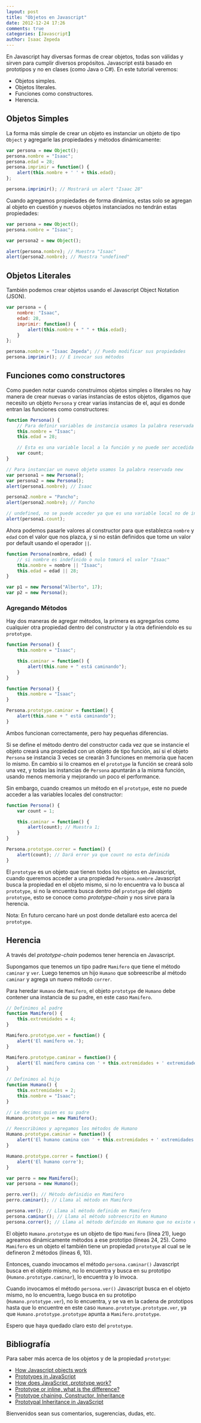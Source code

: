 ```yaml
---
layout: post
title: "Objetos en Javascript"
date: 2012-12-24 17:26
comments: true
categories: [Javascript]
author: Isaac Zepeda
---
```


En Javascript hay diversas formas de crear objetos, todas son válidas y sirven para cumplir diversos propósitos. Javascript está basado en prototipos y no en clases (como Java o C#). En este tutorial veremos:

* Objetos simples.
* Objetos literales.
* Funciones como constructores.
* Herencia.

<!-- more -->

Objetos Simples
---------------

La forma más simple de crear un objeto es instanciar un objeto de tipo ```Object``` y agregarle las propiedades y métodos dinámicamente:

```javascript Objetos simples
var persona = new Object();
persona.nombre = "Isaac";
persona.edad = 28;
persona.imprimir = function() {
	alert(this.nombre + ' ' + this.edad);
};

persona.imprimir(); // Mostrará un alert "Isaac 28"
```

Cuando agregamos propiedades de forma dinámica, estas solo se agregan al objeto en cuestión y nuevos objetos instanciados no tendrán estas propiedades:

```javascript
var persona = new Object();
persona.nombre = "Isaac";

var persona2 = new Object();

alert(persona.nombre); // Muestra "Isaac"
alert(persona2.nombre); // Muestra "undefined"
```

Objetos Literales
------------------

También podemos crear objetos usando el Javascript Object Notation (JSON).

```javascript Objetos literales
var persona = {
	nombre: "Isaac",
	edad: 28,
	imprimir: function() {
		alert(this.nombre + " " + this.edad);
	}
};

persona.nombre = "Isaac Zepeda"; // Puedo modificar sus propiedades
persona.imprimir(); // E invocar sus métodos
```

Funciones como constructores
----------------------------

Como pueden notar cuando construimos objetos simples o literales no hay manera de crear nuevas o varias instancias de estos objetos, digamos que necesito un objeto ```Persona``` y crear varias instancias de el, aquí es donde entran las funciones como constructores:

```javascript Funciones como constructores
function Persona() {
	// Para definir variables de instancia usamos la palabra reservada 'this'
	this.nombre = "Isaac"; 
	this.edad = 28;

	// Esta es una variable local a la función y no puede ser accedida desde fuera.
	var count;
}

// Para instanciar un nuevo objeto usamos la palabra reservada new
var persona1 = new Persona();
var persona2 = new Persona();
alert(persona1.nombre); // Isaac

persona2.nombre = "Pancho";
alert(persona2.nombre); // Pancho

// undefined, no se puede acceder ya que es una variable local no de instancia
alert(persona1.count);
```

Ahora podemos pasarle valores al constructor para que establezca ```nombre``` y ```edad``` con el valor que nos plazca, y si no están definidos que tome un valor por default usando el operador ```||```.

```javascript Constructor con argumentos
function Persona(nombre, edad) {
	// si nombre es indefinido o nulo tomará el valor "Isaac"
	this.nombre = nombre || "Isaac";
	this.edad = edad || 28;
}

var p1 = new Persona("Alberto", 17);
var p2 = new Persona();
```

### Agregando Métodos

Hay dos maneras de agregar métodos, la primera es agregarlos como cualquier otra propiedad dentro del constructor y la otra definiendolo es su ```prototype```.

```javascript Defiendo el método dentro del constructor
function Persona() {
	this.nombre = "Isaac";

	this.caminar = function() {
		alert(this.name + " está caminando");
	}
}
```

```javascript Definiendo el método es su prototype
function Persona() {
	this.nombre = "Isaac";
}

Persona.prototype.caminar = function() {
	alert(this.name + " está caminando");
}
```

Ambos funcionan correctamente, pero hay pequeñas diferencias. 

Si se define el método dentro del constructor cada vez que se instancie el objeto creará una propiedad con un objeto de tipo función, así si el objeto ```Persona``` se instancia 3 veces se crearán 3 funciones en memoria que hacen lo mismo. En cambio si lo creamos en el ```prototype``` la función se creará solo una vez, y todas las instancias de ```Persona``` apuntarán a la misma función, usando menos memoria y mejorando un poco el performance.

Sin embargo, cuando creamos un método en el ```prototype```, este no puede acceder a las variables locales del constructor:

```javascript Accediendo a variables locales
function Persona() {
	var count = 1;

	this.caminar = function() {
		alert(count); // Muestra 1;
	}
}

Persona.prototype.correr = function() {
	alert(count); // Dará error ya que count no esta definida
}
```

El ```prototype``` es un objeto que tienen todos los objetos en Javascript, cuando queremos acceder a una propiedad ```Persona.nombre``` Javascript busca la propiedad en el objeto mismo, si no lo encuentra va lo busca al ```prototype```, si no la encuentra busca dentro del ```prototype``` del objeto ```prototype```, esto se conoce como _prototype-chain_ y nos sirve para la herencia.

Nota: En futuro cercano haré un post donde detallaré esto acerca del ```prototype```.

Herencia
--------

A través del _prototype-chain_ podemos tener herencia en Javascript.

Supongamos que tenemos un tipo padre ```Mamifero``` que tiene el método ```caminar``` y ```ver```. Luego tenemos un hijo ```Humano``` que sobreescribe al método ```caminar``` y agrega un nuevo método ```correr```.

Para heredar ```Humano``` de ```Mamifero```, el objeto ```prototype``` de ```Humano``` debe contener una instancia de su padre, en este caso ```Mamifero```.

```javascript Herencia
// Definimos al padre
function Mamifero() {
	this.extremidades = 4;
}

Mamifero.prototype.ver = function() {
	alert('El mamífero ve.');
}

Mamifero.prototype.caminar = function() {
	alert('El mamífero camina con ' + this.extremidades + ' extremidades.');
}

// Definimos al hijo
function Humano() {
	this.extremidades = 2;
	this.nombre = "Isaac";
}

// Le decimos quien es su padre
Humano.prototype = new Mamifero();

// Reescribimos y agregamos los métodos de Humano
Humano.prototype.caminar = function() {
	alert('El humano camina con ' + this.extremidades + ' extremidades.');
}

Humano.prototype.correr = function() {
	alert('El humano corre');
}

var perro = new Mamifero();
var persona = new Humano();

perro.ver(); // Método definidio en Mamifero
perro.caminar(); // Llama al método en Mamifero

persona.ver(); // Llama al método definido en Mamifero
persona.caminar(); // Llama al método sobreescrito en Humano
persona.correr(); // Llama al método definido en Humano que no existe en Mamifero
```

El objeto ```Humano.prototype``` es un objeto de tipo ```Mamifero``` (línea 21), luego agreamos dinámicamente métodos a ese prototipo (líneas 24, 25). Como ```Mamifero``` es un objeto el también tiene un propiedad ```prototype``` al cual se le defineron 2 métodos (líneas 6, 10).

Entonces, cuando invocamos el método ```persona.caminar()``` Javascript busca en el objeto mismo, no lo encuentra y busca en su prototipo (```Humano.prototype.caminar```), lo encuentra y lo invoca.

Cuando invocamos el método ```persona.ver()``` Javascript busca en el objeto mismo, no lo encuentra, luego busca en su prototipo (```Humano.prototype.ver```), no lo encuentra, y se va en la cadena de prototipos hasta que lo encuentre en este caso ```Humano.prototype.prototype.ver```, ya que ```Humano.prototype.prototype``` apunta a ```Mamifero.prototype```.

Espero que haya quedado claro esto del ```prototype```.

Bibliografía
-------------

Para saber más acerca de los objetos y de la propiedad ```prototype```:

* [How Javascript objects work](http://helephant.com/2008/08/17/how-javascript-objects-work/)
* [Prototypes in JavaScript](http://net.tutsplus.com/tutorials/javascript-ajax/prototypes-in-javascript-what-you-need-to-know/)
* [How does JavaScript .prototype work?](http://stackoverflow.com/questions/572897/how-does-javascript-prototype-work)
* [Prototype or inline, what is the difference?](http://stackoverflow.com/questions/6163186/prototype-or-inline-what-is-the-difference)
* [Prototype chaining, Constructor, Inheritance](http://stackoverflow.com/questions/5529285/prototype-chaining-constructor-inheritance)
* [Prototypal Inheritance in JavaScript](http://javascript.crockford.com/prototypal.html)

Bienvenidos sean sus comentarios, sugerencias, dudas, etc.